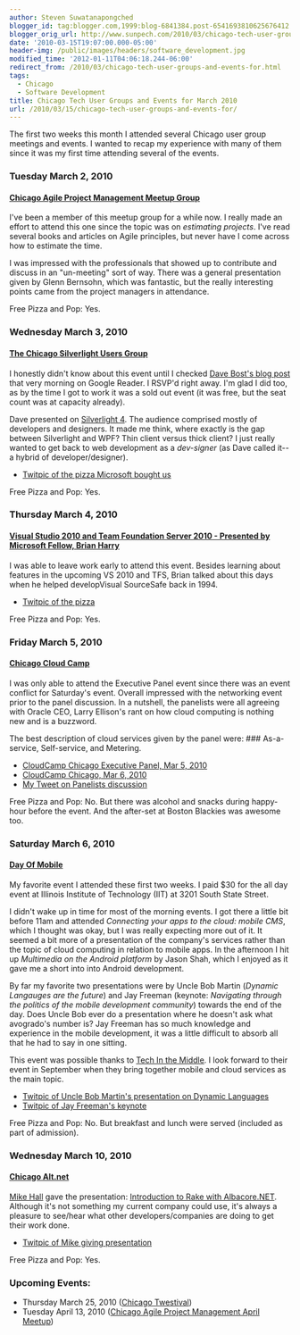 ```yaml
---
author: Steven Suwatanapongched
blogger_id: tag:blogger.com,1999:blog-6841384.post-6541693810625676412
blogger_orig_url: http://www.sunpech.com/2010/03/chicago-tech-user-groups-and-events-for.html
date: '2010-03-15T19:07:00.000-05:00'
header-img: /public/images/headers/software_development.jpg
modified_time: '2012-01-11T04:06:18.244-06:00'
redirect_from: /2010/03/chicago-tech-user-groups-and-events-for.html
tags:
  - Chicago
  - Software Development
title: Chicago Tech User Groups and Events for March 2010
url: /2010/03/15/chicago-tech-user-groups-and-events-for/
---
```



The first two weeks this month I attended several Chicago user group meetings and events.  I wanted to recap my experience with many of them since it was my first time attending several of the events.

### Tuesday March 2, 2010
#### <a href="http://www.meetup.com/Chicago-APM/">Chicago Agile Project Management Meetup Group</a>

I've been a member of this meetup group for a while now.  I really made an effort to attend this one since the topic was on <i>estimating projects</i>.  I've read several books and articles on Agile principles, but never have I come across how to estimate the time.

I was impressed with the professionals that showed up to contribute and discuss in an "un-meeting" sort of way.  There was a general presentation given by Glenn Bernsohn, which was fantastic, but the really interesting points came from the project managers in attendance.

Free Pizza and Pop: Yes.

### Wednesday March 3, 2010
#### <a href="http://chicagosilverlight.eventbrite.com/">The Chicago Silverlight Users Group</a>

I honestly didn't know about this event until I checked <a href="http://davebost.com/blog/2010/03/04/resources-from-silverlight-4-presentation/">Dave Bost's blog post</a> that very morning on Google Reader.  I RSVP'd right away.  I'm glad I did too, as by the time I got to work it was a sold out event (it was free, but the seat count was at capacity already).

Dave presented on <a href="http://silverlight.net/">Silverlight 4</a>. The audience comprised mostly of developers and designers.  It made me think, where exactly is the gap between Silverlight and WPF?  Thin client versus thick client?  I just really wanted to get back to web development as a <i>dev-signer</i> (as Dave called it-- a hybrid of developer/designer).

<ul>
  <li><a href="http://twitpic.com/16h8zw">Twitpic of the pizza Microsoft bought us</a></li>
</ul>

Free Pizza and Pop: Yes.

### Thursday March 4, 2010
#### <a href="http://blogs.msdn.com/angelab/archive/2010/02/23/brian-harry-speaking-at-clarity-consulting-in-chicago-in-march.aspx">Visual Studio 2010 and Team Foundation Server 2010 - Presented by Microsoft Fellow, Brian Harry</a>

I was able to leave work early to attend this event.  Besides learning about features in the upcoming VS 2010 and TFS, Brian talked about this days when he helped developVisual SourceSafe back in 1994.

<ul>
  <li><a href="http://twitpic.com/16mobu">Twitpic of the pizza</a></li>
</ul>
Free Pizza and Pop: Yes.

### Friday March 5, 2010
#### <a href="http://www.cloudcamp.org/chicago">Chicago Cloud Camp</a>

I was only able to attend the Executive Panel event since there was an event conflict for Saturday's event.  Overall impressed with the networking event prior to the panel discussion.  In a nutshell, the panelists were all agreeing with Oracle CEO, Larry Ellison's rant on how cloud computing is nothing new and is a buzzword.

The best description of cloud services given by the panel were: ### As-a-service, Self-service, and Metering.

<ul>
  <li><a href="http://www.cloudcamp.org/chicago/2010-03-05" target="_blank" rel="noopener noreferrer">CloudCamp Chicago Executive Panel, Mar 5, 2010</a></li>
  <li><a href="http://www.cloudcamp.org/chicago/2010-03-06" target="_blank" rel="noopener noreferrer">CloudCamp Chicago, Mar 6, 2010</a></li>
  <li><a href="http://twitter.com/sunpech/status/10050491851">My Tweet on Panelists discussion</a></li>
</ul>

Free Pizza and Pop: No.  But there was alcohol and snacks during happy-hour before the event.  And the after-set at Boston Blackies was awesome too.

### Saturday March 6, 2010
#### <a href="http://www.dayofmobile.com/">Day Of Mobile</a>

My favorite event I attended these first two weeks.  I paid $30 for the all day event at Illinois Institute of Technology (IIT) at 3201 South State Street.

I didn't wake up in time for most of the morning events.  I got there a little bit before 11am and attended <i>Connecting your apps to the cloud: mobile CMS</i>, which I thought was okay, but I was really expecting more out of it.  It seemed a bit more of a presentation of the company's services rather than the topic of cloud computing in relation to mobile apps.  In the afternoon I hit up <i>Multimedia on the Android platform </i>by Jason Shah, which I enjoyed as it gave me a short into into Android development.

By far my favorite two presentations were by Uncle Bob Martin (<i>Dynamic Langauges are the future</i>) and Jay Freeman (keynote: <i>Navigating through the politics of the mobile development community</i>) towards the end of the day.  Does Uncle Bob ever do a presentation where he doesn't ask what avogrado's number is?  Jay Freeman has so much knowledge and experience in the mobile development, it was a little difficult to absorb all that he had to say in one sitting.

This event was possible thanks to <a href="http://www.techinthemiddle.com/">Tech In the Middle</a>.  I look forward to their event in September when they bring together mobile and cloud services as the main topic.

<ul>
  <li><a href="http://twitpic.com/1710o3">Twitpic of Uncle Bob Martin's presentation on Dynamic Languages</a></li>
  <li><a href="http://twitpic.com/1715ke">Twitpic of Jay Freeman's keynote</a></li>
</ul>

Free Pizza and Pop: No.  But breakfast and lunch were served (included as part of admission).

### Wednesday March 10, 2010
#### <a href="http://chicagoalt.net/">Chicago Alt.net</a>
<a href="http://www.just3ws.com/">Mike Hall</a> gave the presentation: <a href="http://chicagoalt.net/event/March-2010-Meeting-Introduction-to-Rake-with-Albacore-NET">Introduction to Rake with Albacore.NET</a>. Although it's not something my current company could use, it's always a pleasure to see/hear what other developers/companies are doing to get their work done.

<ul>
  <li><a href="http://twitpic.com/17t9xc">Twitpic of Mike giving presentation</a></li>
</ul>

Free Pizza and Pop: Yes.

### Upcoming Events:

<ul>
  <li>Thursday March 25, 2010 (<a href="http://chicago.twestival.com/">Chicago Twestival</a>)</li>
  <li>Tuesday April 13, 2010 (<a href="http://www.meetup.com/Chicago-APM/calendar/12762946/">Chicago Agile Project Management April Meetup</a>)</li>
</ul>